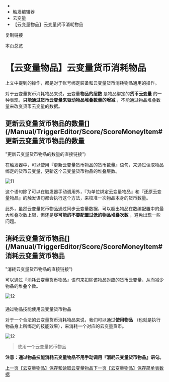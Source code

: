   * [](/)
  * 触发编辑器
  * 云变量
  * 【云变量物品】云变量货币消耗物品

复制链接

本页总览

# 【云变量物品】云变量货币消耗物品

上文中提到的操作，都是对于账号绑定装备和云变量货币消耗物品通用的操作。

对于云变量货币消耗物品来说，云变量**物品的层数** 是物品绑定的**货币云变量** 的一种表现，**只能通过货币云变量来驱动物品堆叠数量的增减**
，不能通过物品堆叠数量来改变货币云变量的数据。

## 更新云变量货币物品的数量[​](/Manual/TriggerEditor/Score/ScoreMoneyItem#更新云变量货币物品的数量
"更新云变量货币物品的数量的直接链接")

在触发器中，可以使用『更新云变量货币物品的货币数量』语句，来通过读取物品绑定的货币云变量，更新这个云变量货币物品的堆叠层数。

![11](https://doc.sce.xd.com/assets/images/11-e185207060b67e4286f3db3458365587.png)

这个语句除了可以在触发器手动调用外，『为单位绑定云变量物品』和『还原云变量物品』的触发语句都会执行这个方法，来校准一次物品本身的货币数量。

此外，虽然云变量货币物品通过同步云变量数据，可以超出物品在数编配置中的最大堆叠次数上限，但还是**尽可能的不要配置过低的物品堆叠次数**
，避免出现一些问题。

## 消耗云变量货币物品[​](/Manual/TriggerEditor/Score/ScoreMoneyItem#消耗云变量货币物品
"消耗云变量货币物品的直接链接")

可以通过『消耗云变量货币物品』语句来扣除该物品对应的货币云变量，从而减少物品的堆叠个数。

![12](https://doc.sce.xd.com/assets/images/12-550d384c60b276080121c93785e546d2.png)

###
通过物品技能使用云变量货币物品[​](/Manual/TriggerEditor/Score/ScoreMoneyItem#通过物品技能使用云变量货币物品
"通过物品技能使用云变量货币物品的直接链接")

对于一个合法的云变量货币消耗物品来说，我们可以通过**使用物品** （也就是执行物品身上所绑定的技能效果），来消耗一个对应的云变量货币。

![12](https://doc.sce.xd.com/assets/images/Use-3291b7ea66c36393f01981aef273bd8f.png)

> 使用一个云变量货币物品

**注意：通过物品技能消耗云变量物品不用手动调用『消耗云变量货币物品』语句。**

[
上一页【云变量物品】保存和读取云变量物品](/Manual/TriggerEditor/Score/SaveAndLoadScoreItem)[下一页【云变量物品】保存简单表数据](/Manual/TriggerEditor/Score/ScoreItemInTable)


